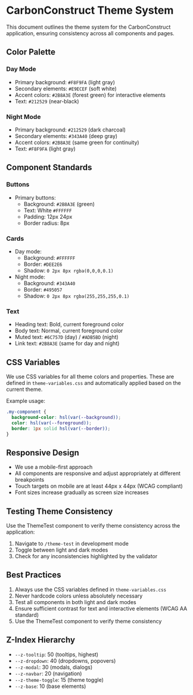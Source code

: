 
# CarbonConstruct Theme System

This document outlines the theme system for the CarbonConstruct application, ensuring consistency across all components and pages.

## Color Palette

### Day Mode
- Primary background: `#F8F9FA` (light gray)
- Secondary elements: `#E9ECEF` (soft white)
- Accent colors: `#2B8A3E` (forest green) for interactive elements
- Text: `#212529` (near-black)

### Night Mode
- Primary background: `#212529` (dark charcoal)
- Secondary elements: `#343A40` (deep gray)
- Accent colors: `#2B8A3E` (same green for continuity)
- Text: `#F8F9FA` (light gray)

## Component Standards

### Buttons
- Primary buttons:
  - Background: `#2B8A3E` (green)
  - Text: White `#FFFFFF`
  - Padding: 12px 24px
  - Border radius: 8px

### Cards
- Day mode:
  - Background: `#FFFFFF`
  - Border: `#DEE2E6`
  - Shadow: `0 2px 8px rgba(0,0,0,0.1)`
- Night mode:
  - Background: `#343A40`
  - Border: `#495057`
  - Shadow: `0 2px 8px rgba(255,255,255,0.1)`

### Text
- Heading text: Bold, current foreground color
- Body text: Normal, current foreground color
- Muted text: `#6C757D` (day) / `#ADB5BD` (night)
- Link text: `#2B8A3E` (same for day and night)

## CSS Variables

We use CSS variables for all theme colors and properties. These are defined in `theme-variables.css` and automatically applied based on the current theme.

Example usage:
```css
.my-component {
  background-color: hsl(var(--background));
  color: hsl(var(--foreground));
  border: 1px solid hsl(var(--border));
}
```

## Responsive Design

- We use a mobile-first approach
- All components are responsive and adjust appropriately at different breakpoints
- Touch targets on mobile are at least 44px x 44px (WCAG compliant)
- Font sizes increase gradually as screen size increases

## Testing Theme Consistency

Use the ThemeTest component to verify theme consistency across the application:
1. Navigate to `/theme-test` in development mode
2. Toggle between light and dark modes
3. Check for any inconsistencies highlighted by the validator

## Best Practices

1. Always use the CSS variables defined in `theme-variables.css`
2. Never hardcode colors unless absolutely necessary
3. Test all components in both light and dark modes
4. Ensure sufficient contrast for text and interactive elements (WCAG AA standard)
5. Use the ThemeTest component to verify theme consistency

## Z-Index Hierarchy

- `--z-tooltip`: 50 (tooltips, highest)
- `--z-dropdown`: 40 (dropdowns, popovers)
- `--z-modal`: 30 (modals, dialogs)
- `--z-navbar`: 20 (navigation)
- `--z-theme-toggle`: 15 (theme toggle)
- `--z-base`: 10 (base elements)
